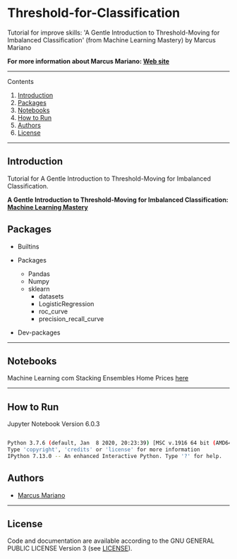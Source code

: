 # Threshold-for-Classification


Tutorial for improve skills: 'A Gentle Introduction to Threshold-Moving for Imbalanced Classification' (from Machine Learning Mastery) by Marcus Mariano

**For more information about Marcus Mariano: [Web site](https://marcusmariano.github.io/mmariano/)**  

---

Contents 


1. [Introduction](#introduction)
1. [Packages](#packages)
1. [Notebooks](#notebook)
1. [How to Run](#how-to-run)
1. [Authors](#authors)
1. [License](#license)


---

## Introduction


Tutorial for A Gentle Introduction to Threshold-Moving for Imbalanced Classification.


**A Gentle Introduction to Threshold-Moving for Imbalanced Classification: [Machine Learning Mastery](https://machinelearningmastery.com/threshold-moving-for-imbalanced-classification/)**

## Packages

- Builtins    

- Packages
    - Pandas
    - Numpy    
    - sklearn
        - datasets
        - LogisticRegression
        - roc_curve
        - precision_recall_curve
    

- Dev-packages

---

## Notebooks

Machine Learning com Stacking Ensembles Home Prices [here](https://github.com/Data-Science-Python-Marcus-Mariano/Threshold-for-Classification/blob/master/HomePrices-Marcus_Mariano.ipynb)

---

## How to Run

Jupyter Notebook Version 6.0.3

```sh

Python 3.7.6 (default, Jan  8 2020, 20:23:39) [MSC v.1916 64 bit (AMD64)]
Type 'copyright', 'credits' or 'license' for more information
IPython 7.13.0 -- An enhanced Interactive Python. Type '?' for help.

```

## Authors

* [Marcus Mariano](https://marcusmariano.github.io/mmariano/)

---


## License

Code and documentation are available according to the GNU GENERAL PUBLIC LICENSE Version 3 (see [LICENSE](https://www.gnu.org/licenses/gpl.html)).

